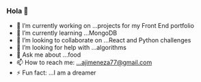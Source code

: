 ### Hola 👋


- 🔭 I’m currently working on ...projects for my Front End portfolio
- 🌱 I’m currently learning ...MongoDB
- 👯 I’m looking to collaborate on ...React and Python challenges
- 🤔 I’m looking for help with ...algorithms 
- 💬 Ask me about ...food
- 📫 How to reach me: ...ajimeneza77@gmail.com
- ⚡ Fun fact: ...I am a dreamer

